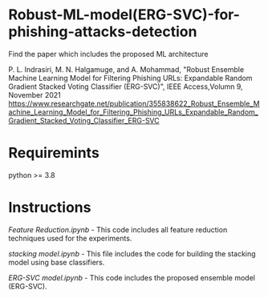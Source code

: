 # Robust-ML-model(ERG-SVC)-for-phishing-attacks-detection

Find the paper which includes the proposed ML architecture

P. L. Indrasiri, M. N. Halgamuge, and A. Mohammad, "Robust Ensemble Machine Learning Model for Filtering Phishing URLs: Expandable Random Gradient Stacked Voting Classifier (ERG-SVC)", IEEE Access,Volumn 9, November 2021
https://www.researchgate.net/publication/355838622_Robust_Ensemble_Machine_Learning_Model_for_Filtering_Phishing_URLs_Expandable_Random_Gradient_Stacked_Voting_Classifier_ERG-SVC


# Requiremints

python >= 3.8

# Instructions

*Feature Reduction.ipynb* - 
This code includes all feature reduction techniques used for the experiments.

*stacking model.ipynb* - 
This file includes the code for building the stacking model using base classifiers.

*ERG-SVC model.ipynb* - 
This code includes the proposed ensemble model (ERG-SVC).






